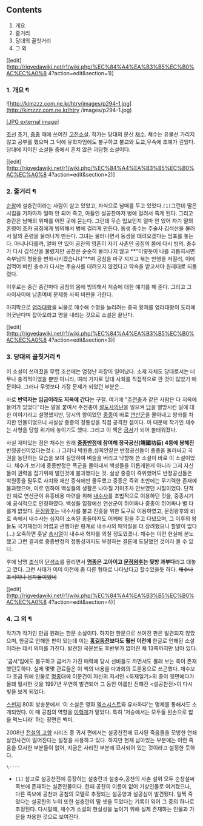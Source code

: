 ## Contents

    

1. 개요 
2. 줄거리 
3. 당대의 골칫거리 
4. 그 외 

[[edit](http://rigvedawiki.net/r1/wiki.php/%EC%84%A4%EA%B3%B5%EC%B0%AC%EC%A0%8
4?action=edit&section=1)]

### 1. 개요 ¶

![http://kimzzz.com.ne.kr/htry/images/p294-1.jpg](http://kimzzz.com.ne.kr/htry
/images/p294-1.jpg)

[[JPG external image]](http://kimzzz.com.ne.kr/htry/images/p294-1.jpg)

  

[조선](%EC%A1%B0%EC%84%A0.md) 초기, [중종](%EC%A4%91%EC%A2%85.md) 때에 쓰여진
[고전소설](%EA%B3%A0%EC%A0%84%EC%86%8C%EC%84%A4.md). 작가는 당대의 문신
[채수](%EC%B1%84%EC%88%98.md). 채수는 유불선 가리지 않고 공부를 했으며 그 덕에 유학자임에도 불구하고 불교와
도교,무속에 조예가 깊었다. 당대에 지어진 소설들 중에서 흔치 않은 괴담형 소설이다.

[[edit](http://rigvedawiki.net/r1/wiki.php/%EC%84%A4%EA%B3%B5%EC%B0%AC%EC%A0%8
4?action=edit&section=2)]

### 2. 줄거리 ¶

[순창](%EC%88%9C%EC%B0%BD.md)에 설충란이라는 사람이 살고 있었고, 자식으로 남매를 두고 있었다.`[1]`그런데 딸은
시집을 가자마자 얼마 안 되어 죽고, 아들인 설공찬마저 병에 걸려서 죽게 된다. 그리고 충란은 남매의 위패를 어떤 곳에 묻는다. 그런데 무슨
업보인지 얼마 안 있어 자기 딸의 혼령이 조카 공침에게 빙의해서 병에 걸리게 만든다. 동생 충수는 주술사 김석산을 불러서 딸의 혼령을
물러나게 만든다. 그녀는 물러나면서 동생을 데려오겠다는 엄포를 놓는다. 아니나다를까, 얼마 안 있어 공찬의 영혼이 자기 사촌인 공침의 몸에
다시 빙의. 충수가 다시 김석산을 불렀지만 공찬은 순순히 물러나지 않고 **"이렇듯이 나를 괴롭히시면 숙부님의 형용을 변화시키겠습니다"**며
공침을 마구 지지고 볶는 만행을 저질러, 이에 겁먹어 버린 충수가 다시는 주술사를 데려오지 않겠다고 약속을 받고서야 원래대로 되돌렸다.

  

이후로는 중간 중간마다 공침의 몸에 빙의해서 저승에 대한 얘기를 해 준다. 그리고 그 사이사이에 남존여비 문제등 사회 비판을 가한다.

  

마지막으로 [염라대왕](%EC%97%BC%EB%9D%BC%EB%8C%80%EC%99%95.md)을 뇌물로 매수해 수명을 늘리려는 중국
황제를 염라대왕이 도리에 어긋난다며 잡아오라고 명을 내리는 것으로 소설은 끝난다.

[[edit](http://rigvedawiki.net/r1/wiki.php/%EC%84%A4%EA%B3%B5%EC%B0%AC%EC%A0%8
4?action=edit&section=3)]

### 3. 당대의 골칫거리 ¶

이 소설이 쓰여졌을 무렵 조선에는 엄청난 파장이 일어났다. 소재 자체도 당대로서는 너무나 충격적이었을 뿐만 아니라, 여러 가지로 당대 사회를
직접적으로 깐 것이 많았기 때문이다. 그러나 무엇보다 가장 문제가 되었던 부분은...

  

바로 **반역자는 임금이라도 지옥에 간다**는 구절. 여기에 "[주전충](%EC%A3%BC%EC%A0%84%EC%B6%A9.md)과
같은 사람은 다 지옥에 들어가 있었다"라는 말을 붙여서 주전충이 [절도사의난](%EC%A0%88%EB%8F%84%EC%82%AC%EC%9D%98%20%EB%82%9C.md)을 일으켜
[당](%EB%8B%B9.md)을 멸망시킨 일에 대한 이야기라고 설명했지만, 당시의 왕이었던
[중종](%EC%A4%91%EC%A2%85.md)이 바로 [연산군](%EC%97%B0%EC%82%B0%EA%B5%B0.md)을
몰아내고 왕좌를 차지한 인물이었으니 사실상 중종의 정통성을 직접 공격한 셈이다. 이 때문에 작가인 채수는 사형을 당할 위기에 놓이기도 했다.
그리고 이 책은 [금서](%EA%B8%88%EC%84%9C.md)가 되어 불태워졌다.

  

사실 재미있는 점은 채수는 원래 **[중종반정](%EC%A4%91%EC%A2%85%EB%B0%98%EC%A0%95.md)에 참여해
정국공신(靖國功臣) 4등에 봉해진** 반정공신이었다는것.(...) 그러나 박원종,성희안같은 반정공신들이 중종을 둘러싸고 국권을 농단하는
모습을 보여 실망하여 벼슬을 버리고 낙향해 쓴 소설이 바로 이 소설이었다. 채수가 보기에 중종반정은 폭군을 몰아내서 백성들을 이롭게한게
아니라 그저 자신들이 권력을 잡기위해 벌인것에 불과했다는 것. 실상 중종이 즉위했어도 반정공신들은 박원종을 필두로 사치와 재산 증식에만
몰두했고 중종은 즉위 초반에는 무기력한 존재에 불과했으며, 이로 인하여 백성들의 생활은 나아질 기미조차 안보였던 시절이었다. 단적인 예로
연산군이 유흥비용 마련을 위해 [내수사](%EB%82%B4%EC%88%98%EC%82%AC.md)를 초법적으로 이용하던 것을,
중종시기에 공식적으로 인정하였다. 백성들 입장에선 연산군이 쥐어짜나 중종이 쥐어짜나 별 다를게 없었다.
[문정왕후](%EB%AC%B8%EC%A0%95%EC%99%95%ED%9B%84.md)는 내수사를 불교 진흥을 위한 도구로 이용하였고,
문정왕후의 비호 속에서 내수사는 심지어 소속된 종들마저도 어께에 힘을 주고 다녔으며, 그 이후의 왕들도 국가재정이 어렵고 관행이란 핑계로
내수사의 패악질을 더 장려했으니 할말이 없다(...) 오죽하면 훗날
[송시열](%EC%86%A1%EC%8B%9C%EC%97%B4.md)이 내수사 혁파를 외칠 정도였겠나. 채수는 이런 현실에 분노했고 그런
결과로 중종반정의 정통성까지도 부정하는 결론에 도달했던 것이라 볼 수 있다.

  

후에 남명 [조식](%EC%A1%B0%EC%8B%9D.md)이
[단성소](%EB%8B%A8%EC%84%B1%EC%86%8C.md)를 올리면서
**[명종](%EB%AA%85%EC%A2%85.md)은 고아이고
[문정왕후](%EB%AC%B8%EC%A0%95%EC%99%95%ED%9B%84.md)는 뒷방 과부다**라고 대놓고 깠다. 그런 사태가
이미 이전에 좀 다른 형태로 나타났다고 할수있을듯 하다. <del>채수나 조식이나 용자들이었네</del>

[[edit](http://rigvedawiki.net/r1/wiki.php/%EC%84%A4%EA%B3%B5%EC%B0%AC%EC%A0%8
4?action=edit&section=4)]

### 4. 그 외 ¶

작가가 작가인 만큼 원래는 한문 소설이다. 하지만 한문으로 쓰여진 판은 발견되지 않았으며, 한글로 언해한 판이 있는데 이는
**[홍길동전](%ED%99%8D%EA%B8%B8%EB%8F%99%EC%A0%84.md)보다도 훨씬 이전에** 한글로 언해된 소설이라는
데서 의미를 가진다. 발견된 국문본도 후반부가 없어진 채 13쪽까지만 남아 있다.

  

'금서'임에도 불구하고 금서가 가진 매력에 당시 선비들도 까면서도 몰래 보는 축이 존재했던듯하다. 실제 몇몇 관료들은 이 책의 내용을
다과회의 토론용으로 쓰곤했다. 채수보다 조금 뒤에 인물로 [명종](%EB%AA%85%EC%A2%85.md)대에 이문건이 자신의 저서인
<묵재일기>의 종이 뒷면에다가 몰래 필사한 것을 1997년 우연히 발견되어 그 동안 이름만 전해진 <설공찬전>이 다시 빛을 보게 되었다.

  

[스펀지](%EC%8A%A4%ED%8E%80%EC%A7%80.md) 80회 방송분에서 '이 소설은 영화
[엑소시스트](%EC%97%91%EC%86%8C%EC%8B%9C%EC%8A%A4%ED%8A%B8.md)와 유사하다'는 명제를 통해서도
소개되었다. 이 때 공침의 역할을 [이혁재](%EC%9D%B4%ED%98%81%EC%9E%AC.md)가 맡았다. 특히 '저승에서는
모두들 왼손으로 밥을 먹느니라' 하는 장면은 백미.

  

2008년 [전설의 고향](%EC%A0%84%EC%84%A4%EC%9D%98%20%EA%B3%A0%ED%96%A5.md) 시리즈 중
귀서 편에서는 설공찬전에 묘사된 죽음들을 모방한 연쇄살인사건이 벌어진다는 설정을 사용하고 있다. 하지만 현재 남아있는 부분에는 이런 죽음을
묘사한 부분들이 없어, 지금은 사라진 부분에 묘사되어 있는 것이라고 설정한 듯하다.

`\----`

  * `[1]` 참고로 설공찬전에 등장하는 설충란과 설충수,공찬의 사촌 설위 모두 순창설씨 족보에 존재하는 실존인물이다. 한때 공찬의 이름이 없어 가상인물로 여겨졌으나, 다른 족보에 공찬과 공침의 모델로 추정되는 설공양과 설공심이 발견됐다. 일찍 죽었다는 설공찬의 누이 또한 설충란이 딸 셋을 두었다는 기록이 읶어 그 중의 하나로 추정된다. 다시말해, 채수가 소설의 현실성을 높이기 위해 실제 존재하는 인물과 가문을 차용한 것으로 보여진다.

